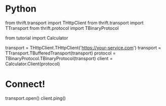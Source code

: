 

# Python
from thrift.transport import THttpClient
from thrift.transport import TTransport
from thrift.protocol import TBinaryProtocol

from tutorial import Calculator

transport = THttpClient.THttpClient('https://your-service.com')
transport = TTransport.TBufferedTransport(transport)
protocol = TBinaryProtocol.TBinaryProtocol(transport)
client = Calculator.Client(protocol)

# Connect!
transport.open()
client.ping()



